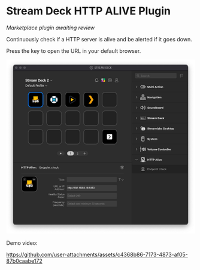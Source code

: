 # Stream Deck HTTP ALIVE Plugin
_Marketplace plugin awaiting review_

Continuously check if a HTTP server is alive and be alerted if it goes down.

Press the key to open the URL in your default browser.

![screenshot](media/screenshot.jpg)

Demo video:



https://github.com/user-attachments/assets/c4368b86-7173-4873-af05-87b0caabe172

